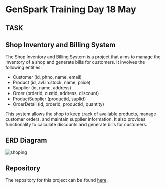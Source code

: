 # GenSpark Training Day 18 May

## TASK

## Shop Inventory and Billing System

The Shop Inventory and Billing System is a project that aims to manage the inventory of a shop and generate bills for customers. It involves the following entities:

- Customer (id, phno, name, email)
- Product (id, avl.in.stock, name, price)
- Supplier (id, name, address)
- Order (orderid, custid, address, discount)
- ProductSupplier (productid, suplid)
- OrderDetail (id, orderid, productid, quantity)

This system allows the shop to keep track of available products, manage customer orders, and maintain supplier information. It also provides functionality to calculate discounts and generate bills for customers.

## ERD Diagram 

![shoping]()

## Repository

The repository for this project can be found [here](https://github.com/gayat19/FSD09Apr2024).